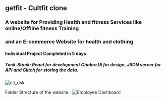 <h2> getfit - Cultfit clone </h2>
<h3> A website for Providing Health and fitness Services like online/Offline fitness Training </h3>
<h3> and an E-commerce Website for health and clothing </h3>
<h4> Individual Project Completed in 5 days. </h4>
<h5> Tack-Stack: React for development Chakra UI for design, JSON server for API and Glitch for storing the data. </h5>

![clt_dsk](https://user-images.githubusercontent.com/80110392/213513232-f6734609-d007-4570-9dac-53f2d809a50e.gif)


Folder Strecture of the website : 
![Employee Dashboard](https://user-images.githubusercontent.com/80110392/207410233-702f9607-fb15-4c29-87b1-994ca733106e.svg)
